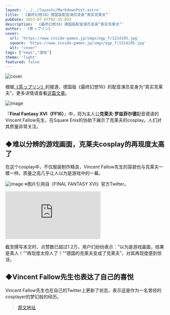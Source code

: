 ```yaml
---
layout: '../../layouts/MarkdownPost.astro'
title: '《最终幻想16》德国版配音演员变身“真实克莱夫”'
pubDate: 2023-07-07T02:35:03Z
description: '《最终幻想16》德国版配音演员变身“真实克莱夫”'
author: '《茶っプリン》'
cover:
  url: 'https://www.inside-games.jp/imgs/ogp_f/1214195.jpg'
  square: 'https://www.inside-games.jp/imgs/ogp_f/1214195.jpg'
  alt: "cover"
tags: ["news","游戏"]
theme: 'light'
featured: false
---
```


![cover](https://www.inside-games.jp/imgs/ogp_f/1214195.jpg)

根据<a href="/author/10181/recent/%E8%8C%B6%E3%81%A3%E3%83%97%E3%83%AA%E3%83%B3">《茶っプリン》</a>的报道，德国版《最终幻想16》的配音演员变身为“真实克莱夫”。更多详情请查看[这篇文章](https://www.inside-games.jp/article/2023/07/07/147060.html)。

![image](https://www.inside-games.jp/imgs/zoom/1214196.jpg)

『<b>Final Fantasy XVI（FF16）</b>』中，将为主人公<b>克莱夫·罗兹菲尔德</b>配音德语的Vincent Fallow先生，在Square Enix的协助下展示了克莱夫的cosplay。人们对其质量非常关注。

## ◆难以分辨的游戏画面，克莱夫cosplay的再现度太高了

在这个cosplay中，不仅服装制作精良，Vincent Fallow先生的容貌也与克莱夫一模一样。质量之高几乎让人以为是游戏中的一幕。

![image](https://www.inside-games.jp/imgs/zoom/1214190.jpg)
※图片引用自《FINAL FANTASY XVI》官方Twitter。

![image](https://platform.twitter.com/widgets.js)

截至撰写本文时，点赞数已超过1.2万，用户们纷纷表示：“以为是游戏画面，结果是真人！”“再现度太惊人了！”“德国的克莱夫变成了克莱夫”，对其再现度感到惊讶。

## ◆Vincent Fallow先生也表达了自己的喜悦

Vincent Fallow先生也在自己的Twitter上更新了状态，表示这是作为一名曾经的cosplayer的梦幻般的经历。

>[原文地址](https://www.inside-games.jp/article/2023/07/07/147060.html)  
